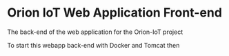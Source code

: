 # Orion IoT Web Application Front-end
The back-end of the web application for the Orion-IoT project

To start this webapp back-end with Docker and Tomcat then
